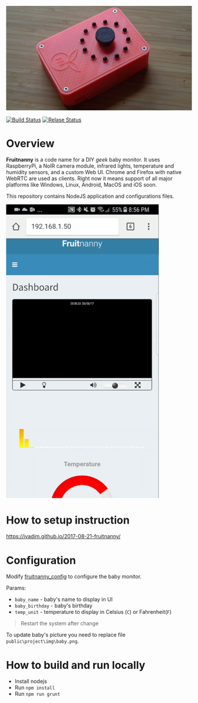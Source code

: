 ![main](public/project/img/fn2.jpg)

[![Build Status](https://dev.azure.com/fruitnanny/Build/_apis/build/status/fruitnanny?branchName=master)](https://dev.azure.com/fruitnanny/Build/_build/latest?definitionId=1?branchName=master)
[![Relase Status](https://vsrm.dev.azure.com/fruitnanny/_apis/public/Release/badge/68b6a6ae-a3e4-41fa-b16e-bc4bbacd139a/1/1)](https://vsrm.dev.azure.com/fruitnanny/_apis/public/Release/badge/68b6a6ae-a3e4-41fa-b16e-bc4bbacd139a/1/1)



# Overview

**Fruitnanny** is a code name for a DIY *geek* baby monitor. 
It uses RaspberryPi, a NoIR camera module, infrared lights, temperature and humidity sensors, and a custom Web UI. 
Chrome and Firefox with native WebRTC are used as clients. 
Right now it means support of all major platforms like Windows, Linux, Android, MacOS and iOS soon.

This repository contains NodeJS application and configurations files.

![video](public/project/img/video-mobile.gif)

# How to setup instruction

https://ivadim.github.io/2017-08-21-fruitnanny/

# Configuration

Modify [fruitnanny_config](./fruitnanny_config.js) to configure the baby monitor.

Params:
* `baby_name` - baby's name to display in UI
* `baby_birthday` - baby's birthday
* `temp_unit` - temperature to display in Celsius (`C`) or Fahrenheit(`F`)

> Restart the system after change

To update baby's picture you need to replace file `public\project\img\baby.png`.

# How to build and run locally

* Install nodejs
* Run `npm install`
* Run `npm run grunt`